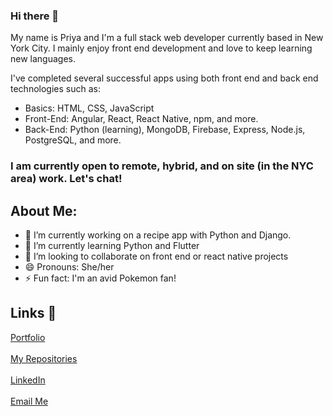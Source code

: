 ### Hi there 👋

My name is Priya and I'm a full stack web developer currently based in New York City. I mainly enjoy front end development and love to keep learning new languages.<br>

I've completed several successful apps using both front end and back end technologies such as: 
- Basics: HTML, CSS, JavaScript
- Front-End: Angular, React, React Native, npm, and more.
- Back-End: Python (learning), MongoDB, Firebase, Express, Node.js, PostgreSQL, and more.

<h3>I am currently open to remote, hybrid, and on site (in the NYC area) work. Let's chat! </h3>

## About Me:
- 🔭 I’m currently working on a recipe app with Python and Django.
- 🌱 I’m currently learning Python and Flutter
- 👯 I’m looking to collaborate on front end or react native projects
- 😄 Pronouns: She/her
- ⚡ Fun fact: I'm an avid Pokemon fan!

## Links 🔗
[Portfolio](https://priya-km.github.io/portfolio "Portfolio")
 <br><br>
[My Repositories](https://github.com/priya-km?tab=repositories "My Repositories")
 <br><br>
 [LinkedIn](https://www.linkedin.com/in/priyamaharban/ "LinkedIn")
 <br><br>
[Email Me](mailto:priyakmaharban@gmail.com?subject=Hi% "Hi!")
  <br><br>
